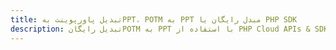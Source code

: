 ---title: تبدیل پاورپوینت بهPPT، POTM به PPT مبدل رایگان یا PHP SDKdescription: تبدیل رایگانPOTM به PPT با استفاده از PHP Cloud APIs & SDK. همچنین اسناد Microsoft PowerPoint را در Cloud ایجاد، ویرایش و رندر کنید.---